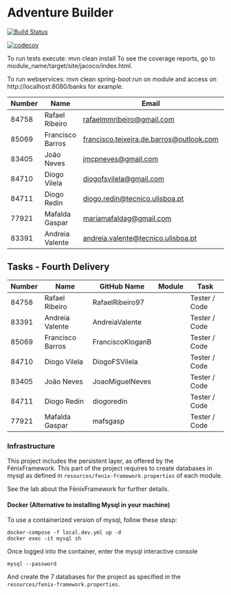 # Adventure Builder 

[![Build Status](https://travis-ci.com/tecnico-softeng/es18tg_17-project.svg?token=7ZfOpwZfl2v6bYdUH_5vkw&branch=develop)](https://travis-ci.com/tecnico-softeng/es18LL_NN-project)

[![codecov](https://codecov.io/gh/tecnico-softeng/es18tg_17-project/branch/develop/graph/badge.svg?token=iC1C1G5pBo)](https://codecov.io/gh/tecnico-softeng/es18tg_17-project)

To run tests execute: mvn clean install
To see the coverage reports, go to module_name/target/site/jacoco/index.html.

To run webservices: mvn clean spring-boot:run on module and access on http://localhost:8080/banks for example.

|   Number   |          Name           |                 Email                    |   Name GitHUb   | Grupo |
| ---------- | ----------------------- | -----------------------------------------| ----------------| ----- |
| 84758      | Rafael Ribeiro          | rafaelmmribeiro@gmail.com                | RafaelRibeiro97 |   17  |
| 85069      | Francisco Barros        | francisco.teixeira.de.barros@outlook.com | FranciscoKloganB|   17  |
| 83405      | João Neves              | jmcpneves@gmail.com                      | JoaoMiguelNeves |   17  |
| 84710      | Diogo Vilela            | diogofsvilela@gmail.com                  | DiogoFSVilela   |   17  |
| 84711      | Diogo Redin             | diogo.redin@tecnico.ulisboa.pt           | diogoredin      |   17  |
| 77921      | Mafalda Gaspar          | mariamafaldag@gmail.com                  | mafsgasp        |   17  |
| 83391      | Andreia Valente         | andreia.valente@tecnico.ulisboa.pt       | AndreiaValente  |   17  |


## Tasks - Fourth Delivery

|   Number   |          Name           |   GitHub Name   |           Module        |     Task    |
| ---------- | ----------------------- | ----------------| ----------------------- | ----------- |
| 84758      | Rafael Ribeiro          | RafaelRibeiro97 |                         |Tester / Code|
| 83391      | Andreia Valente         | AndreiaValente  |                         |Tester / Code|
| 85069      | Francisco Barros        | FranciscoKloganB|                         |Tester / Code|
| 84710      | Diogo Vilela            | DiogoFSVilela   |                         |Tester / Code|
| 83405      | João Neves              | JoaoMiguelNeves |                         |Tester / Code|
| 84711      | Diogo Redin             | diogoredin      |                         |Tester / Code|
| 77921      | Mafalda Gaspar          | mafsgasp        |                         |Tester / Code|

### Infrastructure

This project includes the persistent layer, as offered by the FénixFramework.
This part of the project requires to create databases in mysql as defined in `resources/fenix-framework.properties` of each module.

See the lab about the FénixFramework for further details.

#### Docker (Alternative to installing Mysql in your machine)

To use a containerized version of mysql, follow these stesp:

```
docker-compose -f local.dev.yml up -d
docker exec -it mysql sh
```

Once logged into the container, enter the mysql interactive console

```
mysql --password
```

And create the 7 databases for the project as specified in
the `resources/fenix-framework.properties`.
